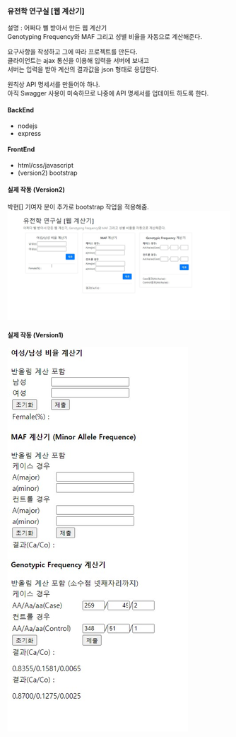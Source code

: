 ### 유전학 연구실 [웹 계산기]  
설명 : 어쩌다 삘 받아서 만든 웹 계산기    
Genotyping Frequency와 MAF 그리고 성별 비율을 자동으로 계산해준다.    
  
요구사항을 작성하고 그에 따라 프로젝트를 만든다.    
클라이언트는 ajax 통신을 이용해 입력을 서버에 보내고    
서버는 입력을 받아 계산의 결과값을 json 형태로 응답한다.    
  
원칙상 API 명세서를 만들어야 하나.   
아직 Swagger 사용이 미숙하므로 나중에 API 명세서를 업데이트 하도록 한다.  
  
#### BackEnd
- nodejs
- express

#### FrontEnd
- html/css/javascript
- (version2) bootstrap


#### 실제 작동 (Version2)
박현[] 기여자 분이 추가로 bootstrap 작업을 적용해줌.
![alt text](./version2.jpg)

#### 실제 작동 (Version1)
![alt text](./image.jpg)

